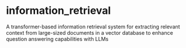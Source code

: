 # information_retrieval
A transformer-based information retrieval system for extracting relevant context from large-sized documents in a vector database to enhance question answering capabilities with LLMs

